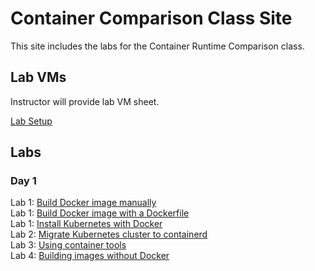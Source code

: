 # Container Comparison Class Site

This site includes the labs for the Container Runtime Comparison class.


## Lab VMs  
[//]: # (https://docs.google.com/spreadsheets/d/1psMAAPxgHq9wpZVftao9UT8MIWR1xljq-WB8aOiVBRI/edit?usp=sharing)  
Instructor will provide lab VM sheet.

[Lab Setup](labs/setup/)  

## Labs

### Day 1
Lab 1: [Build Docker image manually](/labs/images/images_manually.md/)  
Lab 1: [Build Docker image with a Dockerfile](/labs/images/images_dockerfile.md/)  
Lab 1: [Install Kubernetes with Docker](https://jruels.github.io/compare-containers/labs/install-k8s-docker/)  
Lab 2: [Migrate Kubernetes cluster to containerd](https://jruels.github.io/compare-containers/labs/migrate-k8s-to-containerd/)  
Lab 3: [Using container tools](labs/crictl-and-ctr/)  
Lab 4: [Building images without Docker](labs/building-images-without-docker/)  


